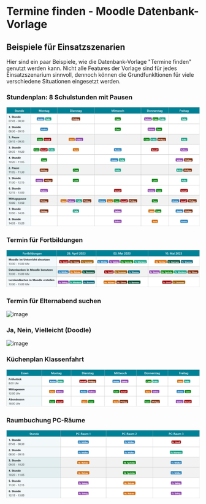 # Termine finden - Moodle Datenbank-Vorlage

## Beispiele für Einsatzszenarien

Hier sind ein paar Beispiele, wie die Datenbank-Vorlage "Termine finden" genutzt werden kann.
Nicht alle Features der Vorlage sind für jedes Einsatzszenarium sinnvoll, dennoch können die Grundfunkltionen für viele verschiedene Situationen eingesetzt werden.

### Stundenplan: 8 Schulstunden mit Pausen
![image](https://github.com/margomius/moodle-datenbanken-vorlagen/blob/main/Termine-finden/Beispiele/Screenshots/8_Schulstunden_mit_Pause.png?raw=true)

### Termin für Fortbildungen
![image](https://github.com/margomius/moodle-datenbanken-vorlagen/blob/main/Termine-finden/Beispiele/Screenshots/Fortbildungen.png?raw=true)

### Termin für Elternabend suchen
![image](https://github.com/margomius/moodle-datenbanken-vorlagen/blob/main/Termine-finden/Beispiele/Screenshots/Screenshot/Elternabend.png?raw=true)

### Ja, Nein, Vielleicht (Doodle)
![image](https://github.com/margomius/moodle-datenbanken-vorlagen/blob/main/Termine-finden/Beispiele/Screenshots/Screenshot/Ja_Nein_Vielleicht_(Doodle).png?raw=true)

### Küchenplan Klassenfahrt
![image](https://github.com/margomius/moodle-datenbanken-vorlagen/blob/main/Termine-finden/Beispiele/Screenshots/Essensplanung_Klassenfahrt.png?raw=true)

### Raumbuchung PC-Räume
![image](https://github.com/margomius/moodle-datenbanken-vorlagen/blob/main/Termine-finden/Beispiele/Screenshots/Raumbuchung.png?raw=true)